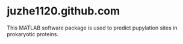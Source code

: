 # juzhe1120.github.com
This MATLAB software package is used to predict pupylation sites in prokaryotic proteins.
